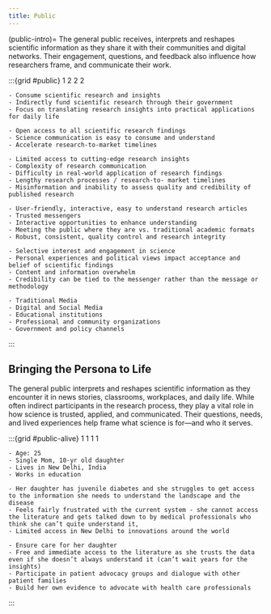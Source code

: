 ```yaml
---
title: Public
---
```


(public-intro)=
The general public receives, interprets and reshapes scientific information as they share it with their
communities and digital networks. Their engagement, questions, and feedback also influence how
researchers frame, and communicate their work.

:::{grid #public} 1 2 2 2

```{card} 🧍🏻Profile
- Consume scientific research and insights
- Indirectly fund scientific research through their government
- Focus on translating research insights into practical applications for daily life
```

```{card} 🎯 Goals
- Open access to all scientific research findings
- Science communication is easy to consume and understand
- Accelerate research-to-market timelines
```

```{card} 😞 Frustrations
- Limited access to cutting-edge research insights
- Complexity of research communication
- Difficulty in real-world application of research findings
- Lengthy research processes / research-to- market timelines
- Misinformation and inability to assess quality and credibility of published research
```

```{card} 💚 Preferences
- User-friendly, interactive, easy to understand research articles
- Trusted messengers
- Interactive opportunities to enhance understanding
- Meeting the public where they are vs. traditional academic formats
- Robust, consistent, quality control and research integrity
```

```{card} 💭 Behavioral Considerations
- Selective interest and engagement in science
- Personal experiences and political views impact acceptance and belief of scientific findings
- Content and information overwhelm
- Credibility can be tied to the messenger rather than the message or methodology
```

```{card} 📍 Where to Find
- Traditional Media
- Digital and Social Media
- Educational institutions
- Professional and community organizations
- Government and policy channels
```

:::

## Bringing the Persona to Life

The general public interprets and reshapes scientific information as they encounter it in news stories, classrooms, workplaces, and daily life. While often indirect participants in the research process, they play a vital role in how science is trusted, applied, and communicated. Their questions, needs, and lived experiences help frame what science is for—and who it serves.

:::{grid #public-alive} 1 1 1 1

```{card} 🪪 Shamira
- Age: 25
- Single Mom, 10-yr old daughter
- Lives in New Delhi, India
- Works in education
```

```{card} ⁉️ Why
- Her daughter has juvenile diabetes and she struggles to get access to the information she needs to understand the landscape and the disease
- Feels fairly frustrated with the current system - she cannot access the literature and gets talked down to by medical professionals who think she can’t quite understand it,
- Limited access in New Delhi to innovations around the world
```

```{card} 🙏 Needs
- Ensure care for her daughter
- Free and immediate access to the literature as she trusts the data even if she doesn’t always understand it (can’t wait years for the insights)
- Participate in patient advocacy groups and dialogue with other patient families
- Build her own evidence to advocate with health care professionals
```

:::
